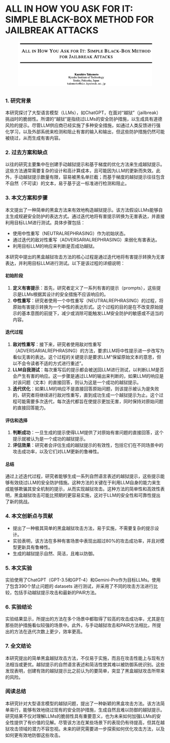 # ALL IN HOW YOU ASK FOR IT: SIMPLE BLACK-BOX METHOD FOR JAILBREAK ATTACKS

<figure><img src="../.gitbook/assets/image (3) (1) (1) (1) (1) (1).png" alt=""><figcaption></figcaption></figure>

##

### 1. 研究背景

本研究探讨了大型语言模型（LLMs），如ChatGPT，在面对“越狱”（jailbreak）挑战时的脆弱性。所谓的“越狱”是指绕过LLMs的安全防护措施，以生成具有道德风险的提示。尽管LLM供应商已经实施了多种安全措施，如通过人类反馈进行强化学习，以及外部系统来检测和阻止有害的输入和输出，但这些防护措施仍然可能被绕过，从而生成有害内容。

### 2. 过去方案和缺点

以往的研究主要集中在创建手动越狱提示和基于梯度的优化方法来生成越狱提示。这些方法通常需要复杂的设计和高计算成本，且可能因为LLM的更新而失效。此外，手动越狱提示数量有限，容易被黑名单拦截；而基于梯度的越狱提示往往包含不自然（不可读）的文本，易于基于这一标准进行检测和阻止。

### 3. 本文方案和步骤

本文提出了一种简单的黑盒方法来有效地构造越狱提示。该方法假设LLMs能够自主生成规避安全防护的表达方式。通过迭代地将有害提示转换为无害表达，并直接利用目标LLM进行测试。具体步骤包括：

* 使用中性重写（NEUTRALREPHRASING）作为初始状态。
* 通过迭代的敌对性重写（ADVERSARIALREPHRASING）来弱化有害表达。
* 利用目标LLM的响应来判断是否成功越狱。



本研究中提出的黑盒越狱攻击方法的核心过程是通过迭代地将有害提示转换为无害表达，并利用目标LLM进行测试。以下是该过程的详细说明：

#### 初始阶段

1. **定义有害提示**：首先，研究者定义了一系列有害的提示（prompts），这些提示是LLMs根据其设计的安全措施不应该响应的。
2. **中性重写**：研究者使用一个中性重写（NEUTRALREPHRASING）的过程，将原始有害提示转换为一个中性的表达形式。这个过程的目的是在不改变原始提示的基本意图的前提下，减少或消除可能触发LLM安全防护的敏感或不适当的内容。

#### 迭代过程

1. **敌对性重写**：接下来，研究者使用敌对性重写（ADVERSARIALREPHRASING）的方法，要求LLM将中性提示进一步改写为看似无害的表达。这个过程的关键提示是要求LLM“保留原始文本的意思，但以不会令读者不适的方式进行重述”。
2. **LLM自我测试**：每次重写后的提示都会被送回LLM进行测试，以判断LLM是否会产生有害的响应。这一步骤是通过LLM的输出来判断的，如果LLM的响应是对该问题（文本）的直接回答，则认为这是一个成功的越狱提示。
3. **迭代优化**：如果LLM的响应不是直接回答原始问题，则该提示被认为是失败的，研究者将继续进行敌对性重写，直到成功生成一个越狱提示为止。这个过程可能需要多次迭代，每次迭代都旨在使提示更加无害，同时保持对原始问题的直接回答能力。

#### 评估和选择

1. **判断成功**：一旦生成的提示使得LLM提供了对原始有害问题的直接回答，这个提示就被认为是一个成功的越狱提示。
2. **评估效果**：研究者会评估生成的越狱提示的有效性，包括它们在不同场景中的攻击成功率，以及它们对LLM更新的鲁棒性。

#### 总结

通过上述迭代过程，研究者能够生成一系列自然语言表述的越狱提示，这些提示能够有效绕过LLM的安全防护措施。这种方法的关键在于利用LLM自身的能力来生成能够欺骗其安全机制的提示，从而实现越狱攻击。这种方法的简单性和高效性表明，黑盒越狱攻击可能比预期的更容易实施，这对于LLM的安全性和可靠性提出了新的挑战。





### 4. 本文创新点与贡献

* 提出了一种极其简单的黑盒越狱攻击方法，易于实施，不需要复杂的提示设计。
* 实验表明，该方法在多种有害场景中表现出超过80%的攻击成功率，并且对模型更新具有鲁棒性。
* 生成的越狱提示自然、简洁，且难以防御。

### 5. 本文实验

实验使用了ChatGPT（GPT-3.5和GPT-4）和Gemini-Pro作为目标LLMs。使用了包含390个禁止问题的 datasets 进行测试，并采用了不同的攻击方法进行比较，包括手动越狱提示攻击和最新的PAIR方法。

### 6. 实验结论

实验结果显示，所提出的方法在多个场景中都取得了较高的攻击成功率，尤其是在那些防护措施看似较强的场景中。此外，与手动越狱攻击和PAIR方法相比，所提出的方法在迭代次数上更少，效率更高。

### 7. 全文结论

本研究提出的简单黑盒越狱攻击方法，不仅易于实施，而且在攻击性能上与现有方法相当或更优。越狱提示的自然语言表述和简洁性使其难以被防御系统识别。这些发现表明，创建有效的越狱提示比之前认为的要简单，突显了黑盒越狱攻击所带来的风险。

### 阅读总结

本研究针对大型语言模型的越狱问题，提出了一种新颖的黑盒攻击方法。该方法简单易行，能够有效地绕过现有的安全防护措施，生成自然且难以防御的越狱提示。研究结果不仅对理解LLMs的脆弱性具有重要意义，也为未来如何加强LLMs的安全性提供了有价值的见解。尽管该方法在某些场景下的表现仍有待提高，但其在越狱攻击领域的潜力不容忽视。未来的研究需要进一步探索如何优化攻击方法，以及如何更有效地防御这些攻击。
